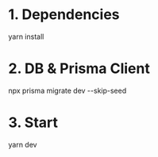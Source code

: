 # 1. Dependencies 
yarn install
# 2. DB & Prisma Client 
npx prisma migrate dev --skip-seed
# 3. Start
yarn dev